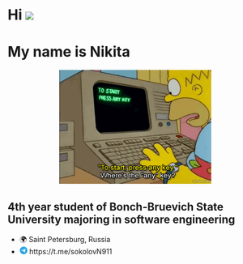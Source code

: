 # Hi   ![](https://user-images.githubusercontent.com/18350557/176309783-0785949b-9127-417c-8b55-ab5a4333674e.gif)

My name is Nikita
==============================================================================================================================

<div style="text-align: center;">
    <img src="7.gif" alt="GIF" width="300">
</div>

4th year student of Bonch-Bruevich State University majoring in software engineering
------------------------------------------------------------------------------------

* 🌍 Saint Petersburg, Russia
* <img src="image.png" alt="alt text" width="15" height="15">
         https://t.me/sokolovN911

